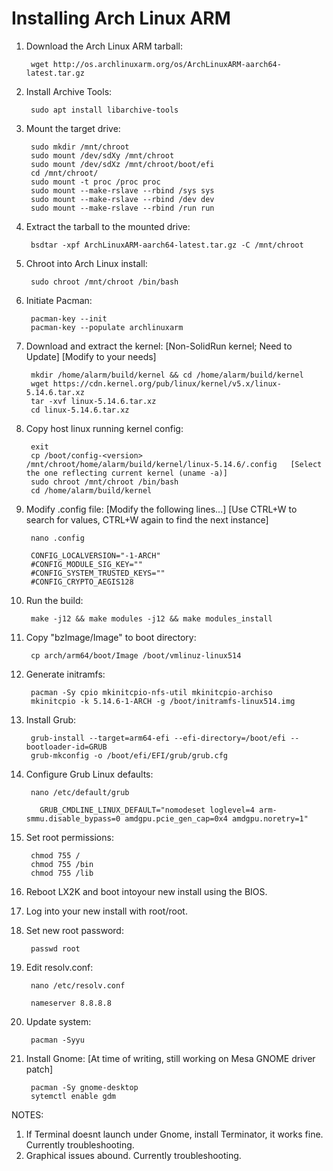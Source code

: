   # Installing Arch Linux ARM
  
  1. Download the Arch Linux ARM tarball:
  
          wget http://os.archlinuxarm.org/os/ArchLinuxARM-aarch64-latest.tar.gz
      
  2. Install Archive Tools:
      
          sudo apt install libarchive-tools
  
  3. Mount the target drive:
  
          sudo mkdir /mnt/chroot
          sudo mount /dev/sdXy /mnt/chroot
          sudo mount /dev/sdXz /mnt/chroot/boot/efi
          cd /mnt/chroot/
          sudo mount -t proc /proc proc
          sudo mount --make-rslave --rbind /sys sys
          sudo mount --make-rslave --rbind /dev dev
          sudo mount --make-rslave --rbind /run run
  
  4. Extract the tarball to the mounted drive:
  
          bsdtar -xpf ArchLinuxARM-aarch64-latest.tar.gz -C /mnt/chroot
      
  5. Chroot into Arch Linux install:
  
          sudo chroot /mnt/chroot /bin/bash
      
  6. Initiate Pacman:
  
          pacman-key --init
          pacman-key --populate archlinuxarm
      
  7. Download and extract the kernel:  [Non-SolidRun kernel; Need to Update] [Modify to your needs]
  
          mkdir /home/alarm/build/kernel && cd /home/alarm/build/kernel
          wget https://cdn.kernel.org/pub/linux/kernel/v5.x/linux-5.14.6.tar.xz
          tar -xvf linux-5.14.6.tar.xz
          cd linux-5.14.6.tar.xz
      
  8. Copy host linux running kernel config:
    
          exit
          cp /boot/config-<version> /mnt/chroot/home/alarm/build/kernel/linux-5.14.6/.config   [Select the one reflecting current kernel (uname -a)]
          sudo chroot /mnt/chroot /bin/bash
          cd /home/alarm/build/kernel
      
  9. Modify .config file:   [Modify the following lines...]   [Use CTRL+W to search for values, CTRL+W again to find the next instance]
      
          nano .config
      
          CONFIG_LOCALVERSION="-1-ARCH"
          #CONFIG_MODULE_SIG_KEY=""
          #CONFIG_SYSTEM_TRUSTED_KEYS=""
          #CONFIG_CRYPTO_AEGIS128
      
 10. Run the build:
 
          make -j12 && make modules -j12 && make modules_install
      
 11. Copy "bzImage/Image" to boot directory:
 
          cp arch/arm64/boot/Image /boot/vmlinuz-linux514
      
 12. Generate initramfs:
      
          pacman -Sy cpio mkinitcpio-nfs-util mkinitcpio-archiso
          mkinitcpio -k 5.14.6-1-ARCH -g /boot/initramfs-linux514.img
      
 13. Install Grub:
 
          grub-install --target=arm64-efi --efi-directory=/boot/efi --bootloader-id=GRUB
          grub-mkconfig -o /boot/efi/EFI/grub/grub.cfg
      
 14. Configure Grub Linux defaults:
          
          nano /etc/default/grub
	
	        GRUB_CMDLINE_LINUX_DEFAULT="nomodeset loglevel=4 arm-smmu.disable_bypass=0 amdgpu.pcie_gen_cap=0x4 amdgpu.noretry=1"
 
 15. Set root permissions:
 
          chmod 755 /
          chmod 755 /bin
          chmod 755 /lib
      
 16. Reboot LX2K and boot intoyour new install using the BIOS.
 17. Log into your new install with root/root.
 18. Set new root password:
 
          passwd root
 
 19. Edit resolv.conf:
 
          nano /etc/resolv.conf
      
          nameserver 8.8.8.8
      
 20. Update system:
 
          pacman -Syyu
      
 21. Install Gnome:   [At time of writing, still working on Mesa GNOME driver patch]
 
          pacman -Sy gnome-desktop
          sytemctl enable gdm
 
 NOTES:
 
 1. If Terminal doesnt launch under Gnome, install Terminator, it works fine. Currently troubleshooting.
 2. Graphical issues abound. Currently troubleshooting.
